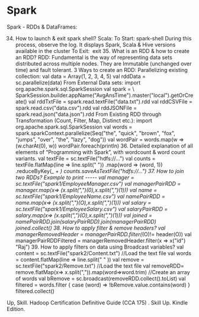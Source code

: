 # Spark

Spark - RDDs & DataFrames: 

34. How to launch & exit spark shell? Scala:  To Start: spark-shell  During this process, observe the log. It displays Spark, Scala & Hive versions available in the cluster  To Exit:  exit  35. What is an RDD & how to create an RDD? RDD:  Fundamental is the way of representing data sets distributed across multiple nodes.  They are Immutable (unchanged over time) and fault tolerant.  3 Ways to create an RDD:  Parallelizing existing collection:  val data = Array(1, 2, 3, 4, 5) val rddData = sc.parallelize(data) From External Data sets:  import org.apache.spark.sql.SparkSession  val spark =        \ ​SparkSession.builder.appName("AvgAnsTime").master("local").getOrCreate() val rddTxtFile = spark.read.textFile("data.txt").rdd val rddCSVFile = spark.read.csv("data.csv").rdd val rddJSONFile = spark.read.json("data.json").rdd From Existing RDD through Transformation (Count, Filter, Map, Distinct etc.):  import org.apache.spark.sql.SparkSession  val words = spark.sparkContext.parallelize(Seq("the", "quick", "brown",       ​​​"fox", "jumps", "over", "the", "lazy", "dog")) val wordPair = words.map(w => (w.charAt(0), w)) wordPair.foreach(println) 36. Detailed explanation of all elements of “Programming with Spark”, with wordcount & word count variants. val textFile = sc.textFile("hdfs://...") val counts = textFile.flatMap(line => line.split(" ")) .map(word => (word, 1)) .reduceByKey(_ + _) counts.saveAsTextFile("hdfs://...") 37. How to join two RDDs? Example to print ----- val manager = sc.textFile("spark1/EmployeeManager.csv") val managerPairRDD = manager.map(x=> (x.split(",")(0),x.split(",")(1))) val name = sc.textFile("spark1/EmployeeName.csv") val namePairRDD = name.map(x=> (x.split(",")(O),x.split(",")(1))) val salary = sc.textFile("spark1/EmployeeSalary.csv") val salaryPairRDD = salary.map(x=> (x.split(",")(O),x.split(",")(1))) val joined = namePairRDD.join(salaryPairRDD).join(managerPairRDD)                                                             joined.collect() 38. How to apply filter & remove headers? val managerRemovedHeader = managerPairRDD.filter(_(O)!= header(O)) val managerPairRDDFiltered = managerRemovedHeader.filter(x => x("id") "Raj") 39. How to apply filters on data using Broadcast variables? val content = sc.textFile("spark2/Content.txt") //Load the text file val words = content.flatMap(line => line.split(" " )) val remove = sc.textFile("spark2/Remove.txt") //Load the text file val removeRDD= remove.flatMap(x=> x.split(",")).map(word=>word.trim) //Create an array of words val bRemove = sc.broadcast(removeRDD.collect().toList) val filtered = words.filter { case (word) => !bRemove.value.contains(word) } filtered.collect()

Up, Skill. Hadoop Certification Definitive Guide (CCA 175) . Skill Up. Kindle Edition. 
